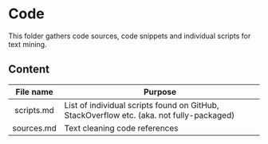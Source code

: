 # Code



This folder gathers code sources, code snippets and individual scripts for text mining. 



## Content

| File name  | Purpose                                                      |
| :--------: | ------------------------------------------------------------ |
| scripts.md | List of individual scripts found on GitHub, StackOverflow etc. (aka. not fully-packaged) |
| sources.md | Text cleaning code references                                |
